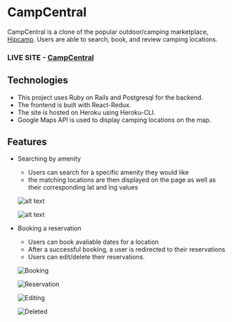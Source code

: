 # CampCentral

CampCentral is a clone of the popular outdoor/camping marketplace, [Hipcamp](https://www.hipcamp.com/en-US). Users are able to search, book, and review camping locations.

### LIVE SITE - [CampCentral](https://campcentral.herokuapp.com/)

## Technologies

* This project uses Ruby on Rails and Postgresql for the backend.
* The frontend is built with React-Redux.
* The site is hosted on Heroku using Heroku-CLI.
* Google Maps API is used to display camping locations on the map.

## Features

* Searching by amenity
    * Users can search for a specific amenity they would like
    * the matching locations are then displayed on the page as well as their corresponding lat and lng values
    
     ![alt text](https://github.com/aahmed019/CampCentral/blob/main/app/assets/images/search_by_amenity.png)
     
     ![alt text](https://github.com/aahmed019/CampCentral/blob/main/app/assets/images/search_by_shower.png)
     
* Booking a reservation
    * Users can book avaliable dates for a location
    * After a successful booking, a user is redirected to their reservations
    * Users can edit/delete their reservations.

    ![Booking](https://github.com/aahmed019/CampCentral/blob/main/app/assets/images/booking.png)
     
    ![Reservation](https://github.com/aahmed019/CampCentral/blob/main/app/assets/images/reservations.png)

    ![Editing](https://github.com/aahmed019/CampCentral/blob/main/app/assets/images/editing_reservation.png)
     
    ![Deleted](https://github.com/aahmed019/CampCentral/blob/main/app/assets/images/deleted.png)
